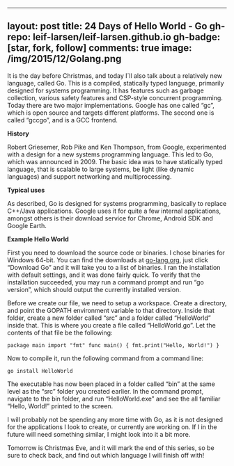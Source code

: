 
---
layout: post
title: 24 Days of Hello World - Go
gh-repo: leif-larsen/leif-larsen.github.io
gh-badge: [star, fork, follow]
comments: true
image: /img/2015/12/Golang.png
---
    
    
It is the day before Christmas, and today I´ll also talk about a relatively new language, called Go. This is a compiled, statically typed language, primarily designed for systems programming. It has features such as garbage collection, various safety features and CSP-style concurrent programming. Today there are two major implementations. Google has one called “gc”, which is open source and targets different platforms. The second one is called “gccgo”, and is a GCC frontend.

**History**

Robert Griesemer, Rob Pike and Ken Thompson, from Google, experimented with a design for a new systems programming language. This led to Go, which was announced in 2009. The basic idea was to have statically typed language, that is scalable to large systems, be light (like dynamic languages) and support networking and multiprocessing.

**Typical uses**

As described, Go is designed for systems programming, basically to replace C++/Java applications. Google uses it for quite a few internal applications, amongst others is their download service for Chrome, Android SDK and Google Earth.

**Example Hello World**

First you need to download the source code or binaries. I chose binaries for Windows 64-bit. You can find the downloads at [go-lang.org](https://golang.org/), just click “Download Go” and it will take you to a list of binaries. I ran the installation with default settings, and it was done fairly quick. To verify that the installation succeeded, you may run a command prompt and run “go version”, which should output the currently installed version.

Before we create our file, we need to setup a workspace. Create a directory, and point the GOPATH environment variable to that directory. Inside that folder, create a new folder called “src” and a folder called “HelloWorld” inside that. This is where you create a file called “HelloWorld.go”. Let the contents of that file be the following:
```language-go
package main import "fmt" func main() { fmt.print("Hello, World!") }
```
Now to compile it, run the following command from a command line:

<code>go install HelloWorld</code>

The executable has now been placed in a folder called “bin” at the same level as the “src” folder you created earlier. In the command prompt, navigate to the bin folder, and run “HelloWorld.exe” and see the all familiar “Hello, World!” printed to the screen.

I will probably not be spending any more time with Go, as it is not designed for the applications I look to create, or currently are working on. If I in the future will need something similar, I might look into it a bit more.

Tomorrow is Christmas Eve, and it will mark the end of this series, so be sure to check back, and find out which language I will finish off with!


